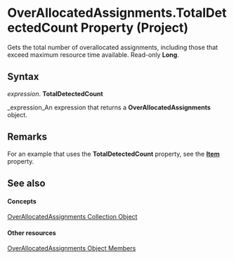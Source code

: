 
# OverAllocatedAssignments.TotalDetectedCount Property (Project)

Gets the total number of overallocated assignments, including those that exceed maximum resource time available. Read-only  **Long**.


## Syntax

 _expression_. **TotalDetectedCount**

 _expression_An expression that returns a  **OverAllocatedAssignments** object.


## Remarks

For an example that uses the  **TotalDetectedCount** property, see the **[Item](5939e712-0abd-cb4b-31fe-ad2fa61835d6.md)** property.


## See also


#### Concepts


 [OverAllocatedAssignments Collection Object](b2856ebf-cff2-04a6-53c9-123de09f2a3b.md)
#### Other resources


 [OverAllocatedAssignments Object Members](80ede7eb-20fc-2637-6d2a-636904ee5e79.md)
